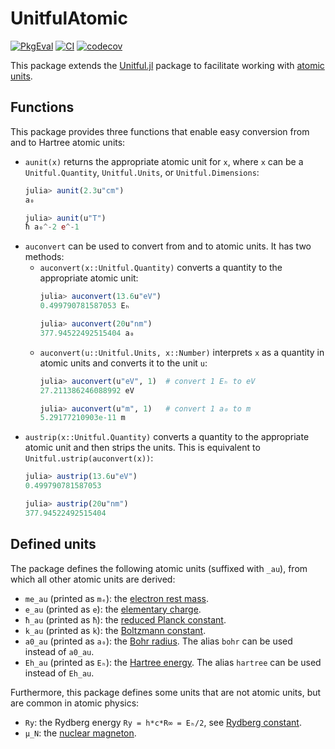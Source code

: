 # UnitfulAtomic

[![PkgEval](https://juliaci.github.io/NanosoldierReports/pkgeval_badges/U/UnitfulAtomic.svg)](https://juliaci.github.io/NanosoldierReports/pkgeval_badges/report.html)
[![CI](https://github.com/sostock/UnitfulAtomic.jl/workflows/CI/badge.svg)](https://github.com/sostock/UnitfulAtomic.jl/actions?query=workflow%3ACI)
[![codecov](https://codecov.io/gh/sostock/UnitfulAtomic.jl/branch/master/graph/badge.svg)](https://codecov.io/gh/sostock/UnitfulAtomic.jl)

This package extends the [Unitful.jl](https://github.com/PainterQubits/Unitful.jl)
package to facilitate working with [atomic units](https://en.wikipedia.org/wiki/Atomic_units).

## Functions

This package provides three functions that enable easy conversion from and to Hartree atomic
units:

* `aunit(x)` returns the appropriate atomic unit for `x`, where `x` can be a
  `Unitful.Quantity`, `Unitful.Units`, or `Unitful.Dimensions`:
  ```julia
  julia> aunit(2.3u"cm")
  a₀
  
  julia> aunit(u"T")
  ħ a₀^-2 e^-1
  ```
* `auconvert` can be used to convert from and to atomic units. It has two methods:
  * `auconvert(x::Unitful.Quantity)` converts a quantity to the appropriate atomic unit:
    ```julia
    julia> auconvert(13.6u"eV")
    0.499790781587053 Eₕ

    julia> auconvert(20u"nm")
    377.94522492515404 a₀
    ```
  * `auconvert(u::Unitful.Units, x::Number)` interprets `x` as a quantity in atomic units
    and converts it to the unit `u`:
    ```julia
    julia> auconvert(u"eV", 1)  # convert 1 Eₕ to eV
    27.211386246088992 eV

    julia> auconvert(u"m", 1)   # convert 1 a₀ to m
    5.29177210903e-11 m
    ```
* `austrip(x::Unitful.Quantity)` converts a quantity to the appropriate atomic unit and then
  strips the units. This is equivalent to `Unitful.ustrip(auconvert(x))`:
  ```julia
  julia> austrip(13.6u"eV")
  0.499790781587053

  julia> austrip(20u"nm")
  377.94522492515404
  ```

## Defined units

The package defines the following atomic units (suffixed with `_au`), from which all other
atomic units are derived:

* `me_au` (printed as `mₑ`): the
  [electron rest mass](https://en.wikipedia.org/wiki/Electron_rest_mass).
* `e_au` (printed as `e`): the
  [elementary charge](https://en.wikipedia.org/wiki/Elementary_charge).
* `ħ_au` (printed as `ħ`): the
  [reduced Planck constant](https://en.wikipedia.org/wiki/Planck_constant).
* `k_au` (printed as `k`): the
  [Boltzmann constant](https://en.wikipedia.org/wiki/Boltzmann_constant).
* `a0_au` (printed as `a₀`): the [Bohr radius](https://en.wikipedia.org/wiki/Bohr_radius).
  The alias `bohr` can be used instead of `a0_au`.
* `Eh_au` (printed as `Eₕ`): the [Hartree energy](https://en.wikipedia.org/wiki/Hartree).
  The alias `hartree` can be used instead of `Eh_au`.

Furthermore, this package defines some units that are not atomic units, but are common in
atomic physics:

* `Ry`: the Rydberg energy `Ry = h*c*R∞ = Eₕ/2`, see
  [Rydberg constant](https://en.wikipedia.org/wiki/Rydberg_constant).
* `μ_N`: the [nuclear magneton](https://en.wikipedia.org/wiki/Nuclear_magneton).
